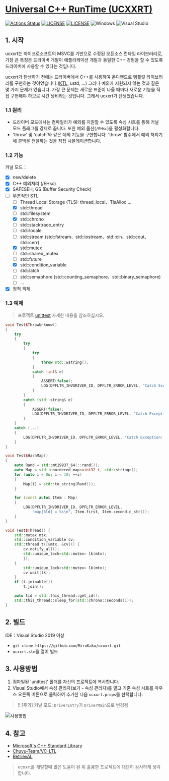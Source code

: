 # [Universal C++ RunTime (UCXXRT)](https://github.com/ntoskrnl7/ucxxrt)

[![Actions Status](https://github.com/MiroKaku/ucxxrt/workflows/CI/badge.svg)](https://github.com/MiroKaku/ucxxrt/actions)
[![LICENSE](https://img.shields.io/badge/license-MIT-blue.svg)](https://github.com/MiroKaku/ucxxrt/blob/master/LICENSE)
[![LICENSE](https://img.shields.io/badge/license-Anti%20996-blue.svg)](https://github.com/996icu/996.ICU/blob/master/LICENSE)
![Windows](https://img.shields.io/badge/Windows-7+-orange.svg)
![Visual Studio](https://img.shields.io/badge/Visual%20Studio-2019-purple.svg)

## 1. 시작

ucxxrt는 마이크로소프트의 MSVC를 기반으로 수정된 오픈소스 런타임 라이브러리로, 가장 큰 특징은 드라이버 개발이 애플리케이션 개발과 동일한 C++ 경험을 할 수 있도록 드라이버에 사용할 수 있다는 것입니다.

ucxxrt가 탄생하기 전에는 드라이버에서 C++를 사용하여 온디맨드로 템플릿 라이브러리를 구현하는 것이었습니다.([KTL](https://github.com/MeeSong/KTL), ustd, ...)
그러나 예외가 지원되지 않는 것과 같은 몇 가지 문제가 있습니다. 가장 큰 문제는 새로운 표준이 나올 때마다 새로운 기능을 직접 구현해야 하므로 시간 낭비라는 것입니다. 그래서 ucxxrt가 탄생했습니다.

### 1.1 원리

* 드라이버 모드에서는 컴파일러가 예외를 지원할 수 있도록 속성 시트를 통해 커널 모드 플래그를 강제로 끕니다. 또한 예외 옵션(`/EHsc`)을 활성화합니다.
* 'throw' 및 'catch'와 같은 예외 기능을 구현합니다. 'throw' 함수에서 예외 처리기에 콜백을 전달하는 것을 직접 시뮬레이션합니다.

### 1.2 기능

커널 모드：

* [x] new/delete
* [x] C++ 예외처리 (/EHsc)
* [x] SAFESEH, GS (Buffer Security Check)
* [ ] 부분적인 STL
  * [ ] Thread Local Storage (TLS): thread_local、TlsAlloc ...
  * [x] std::thread
  * [ ] std::filesystem
  * [x] std::chrono
  * [ ] std::stacktrace_entry
  * [ ] std::locale
  * [ ] std::stream (std::fstream、std::iostream、std::cin、std::cout、std::cerr)
  * [x] std::mutex
  * [ ] std::shared_mutex
  * [ ] std::future
  * [x] std::condition_variable
  * [ ] std::latch
  * [ ] std::semaphore (std::counting_semaphore、std::binary_semaphore)
  * [ ] ...
* [x] 정적 객체

### 1.3 예제

> 프로젝트 [unittest](../src/unittest.cpp) 자세한 내용을 참조하십시오.

```cpp
void Test$ThrowUnknow()
{
    try
    {
        try
        {
            try
            {
                throw std::wstring();
            }
            catch (int& e)
            {
                ASSERT(false);
                LOG(DPFLTR_IHVDRIVER_ID, DPFLTR_ERROR_LEVEL, "Catch Exception: %d\n", e);
            }
        }
        catch (std::string& e)
        {
            ASSERT(false);
            LOG(DPFLTR_IHVDRIVER_ID, DPFLTR_ERROR_LEVEL, "Catch Exception: %s\n", e.c_str());
        }
    }
    catch (...)
    {
        LOG(DPFLTR_IHVDRIVER_ID, DPFLTR_ERROR_LEVEL, "Catch Exception: ...\n");
    }
}

void Test$HashMap()
{
    auto Rand = std::mt19937_64(::rand());
    auto Map = std::unordered_map<uint32_t, std::string>();
    for (auto i = 0u; i < 10; ++i)
    {
        Map[i] = std::to_string(Rand());
    }

    for (const auto& Item : Map)
    {
        LOG(DPFLTR_IHVDRIVER_ID, DPFLTR_ERROR_LEVEL,
            "map[%ld] = %s\n", Item.first, Item.second.c_str());
    }
}

void Test$Thread() {
    std::mutex mtx;
    std::condition_variable cv;
    std::thread t([&mtx, &cv]() {
        cv.notify_all();
        std::unique_lock<std::mutex> lk(mtx);
        });
    {
        std::unique_lock<std::mutex> lk(mtx);
        cv.wait(lk);
    }
    if (t.joinable())
        t.join();

    auto tid = std::this_thread::get_id();
    std::this_thread::sleep_for(std::chrono::seconds(1));
}
```

## 2. 빌드

IDE：Visual Studio 2019 이상

* `git clone https://github.com/MiroKaku/ucxxrt.git`
* `ucxxrt.sln`을 열어 빌드

## 3. 사용방법

1. 컴파일된 'unittest' 폴더를 자신의 프로젝트에 복사합니다.
2. Visual Studio에서 속성 관리자(보기 - 속성 관리자)를 열고 기존 속성 시트를 마우스 오른쪽 버튼으로 클릭하여 추가한 다음 `ucxxrt.props`를 선택합니다.

> !! [주의] 커널 모드: `DriverEntry`가 `DriverMain`으로 변경됨

![사용방법](../readme/use.gif)

## 4. 참고

* [Microsoft's C++ Standard Library](https://github.com/microsoft/stl)
* [Chuyu-Team/VC-LTL](https://github.com/Chuyu-Team/VC-LTL)
* [RetrievAL](https://github.com/SpoilerScriptsGroup/RetrievAL)

> ucxxrt를 개발할때 많은 도움이 된 위 훌륭한 프로젝트에 대단히 감사하게 생각합니다.
